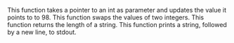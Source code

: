 This function takes a pointer to an int as parameter and updates the value it points to to 98.
This function swaps the values of two integers.
This function  returns the length of a string.
This function  prints a string, followed by a new line, to stdout.
